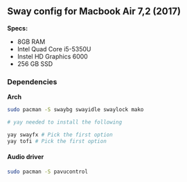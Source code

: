 ## Sway config for Macbook Air 7,2 (2017)
**Specs:**
- 8GB RAM
- Intel Quad Core i5-5350U
- Instel HD Graphics 6000
- 256 GB SSD

### Dependencies
**Arch**
```bash
sudo pacman -S swaybg swayidle swaylock mako

# yay needed to install the following

yay swayfx # Pick the first option
yay tofi # Pick the first option
```
#### Audio driver
```bash
sudo pacman -S pavucontrol
```
